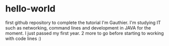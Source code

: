 # hello-world
first github repository to complete the tutorial
I'm Gauthier. I'm studying IT such as networking, command lines and development in JAVA for the moment. I just passed my first year. 2 more to go before starting to working with code lines :)
